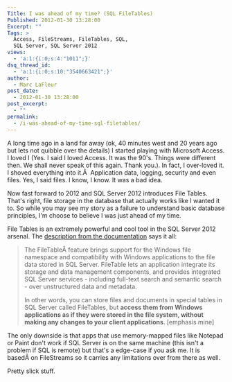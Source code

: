```yaml
---
Title: I was ahead of my time? (SQL FileTables)
Published: 2012-01-30 13:28:00
Excerpt: ""
Tags: >
  Access, FileStreams, FileTables, SQL,
  SQL Server, SQL Server 2012
views:
  - 'a:1:{i:0;s:4:"1011";}'
dsq_thread_id:
  - 'a:1:{i:0;s:10:"3540663421";}'
author:
  - Marc LaFleur
post_date:
  - 2012-01-30 13:28:00
post_excerpt:
  - ""
permalink:
  - /i-was-ahead-of-my-time-sql-filetables/
---
```

A long time ago in a land far away (ok, 40 minutes west and 20 years ago but lets not quibble over the details) I started playing with Microsoft Access. I loved I (Yes. I said I loved Access. It was the 90's. Things were different then. We shall never speak of this again. Thank you.). In fact, I over-loved it. I shoved everything into it.Â  Application data, logging, security and even files. Yes, I said files. I know, I know. It was a bad idea.

Now fast forward to 2012 and SQL Server 2012 introduces File Tables. That's right, file storage in the database that actually works like I wanted it to. So while you may see my story as a failure to understand basic database principles, I'm choose to believe I was just ahead of my time.

File Tables is an extremely powerful and cool tool in the SQL Server 2012 arsenal. The <a href="http://msdn.microsoft.com/en-us/library/ff929144(v=sql.110).aspx" target="_blank">description from the documentation</a> says it all:
<blockquote>The FileTableÂ feature brings support for the Windows file namespace and compatibility with Windows applications to the file data stored in SQL Server. FileTable lets an application integrate its storage and data management components, and provides integrated SQL Server services - including full-text search and semantic search - over unstructured data and metadata.

In other words, you can store files and documents in special tables in SQL Server called FileTables, but <strong>access them from Windows applications as if they were stored in the file system, without making any changes to your client applications</strong>. [emphasis mine]</blockquote>
The only downside is that apps that use memory-mapped files like Notepad or Paint don't work if SQL Server is on the same machine (this isn't a problem if SQL is remote) but that's a edge-case if you ask me. It is basedÂ on FileStreams so it carries any limitations over from there as well.

Pretty slick stuff.